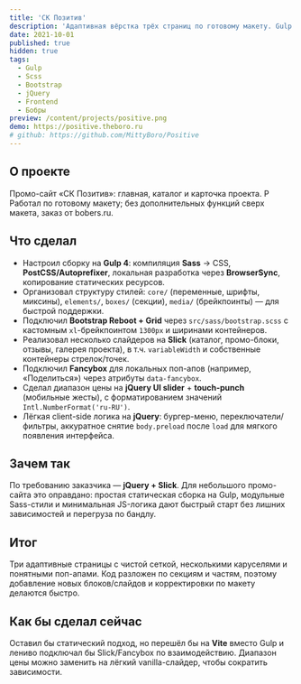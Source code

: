 ```yaml
---
title: 'СК Позитив'
description: 'Адаптивная вёрстка трёх страниц по готовому макету. Gulp + Sass + Bootstrap Grid, jQuery со Slick/Fancybox.'
date: 2021-10-01
published: true
hidden: true
tags:
  - Gulp
  - Scss
  - Bootstrap
  - jQuery
  - Frontend
  - Бобры
preview: /content/projects/positive.png
demo: https://positive.theboro.ru
# github: https://github.com/MittyBoro/Positive
---
```


## О проекте

Промо-сайт «СК Позитив»: главная, каталог и карточка проекта. P Работал по готовому макету; без дополнительных функций сверх макета, заказ от bobers.ru.

## Что сделал

- Настроил сборку на **Gulp 4**: компиляция **Sass** → CSS, **PostCSS/Autoprefixer**, локальная разработка через **BrowserSync**, копирование статических ресурсов.
- Организовал структуру стилей: `core/` (переменные, шрифты, миксины), `elements/`, `boxes/` (секции), `media/` (брейкпоинты) — для быстрой поддержки.
- Подключил **Bootstrap Reboot + Grid** через `src/sass/bootstrap.scss` с кастомным `xl`-брейкпоинтом `1300px` и ширинами контейнеров.
- Реализовал несколько слайдеров на **Slick** (каталог, промо-блоки, отзывы, галерея проекта), в т.ч. `variableWidth` и собственные контейнеры стрелок/точек.
- Подключил **Fancybox** для локальных поп-апов (например, «Поделиться») через атрибуты `data-fancybox`.
- Сделал диапазон цены на **jQuery UI slider** + **touch-punch** (мобильные жесты), с форматированием значений `Intl.NumberFormat('ru-RU')`.
- Лёгкая client-side логика на **jQuery**: бургер-меню, переключатели/фильтры, аккуратное снятие `body.preload` после `load` для мягкого появления интерфейса.

## Зачем так

По требованию заказчика — **jQuery + Slick**. Для небольшого промо-сайта это оправдано: простая статическая сборка на Gulp, модульные Sass-стили и минимальная JS-логика дают быстрый старт без лишних зависимостей и перегруза по бандлу.

## Итог

Три адаптивные страницы с чистой сеткой, несколькими каруселями и понятными поп-апами. Код разложен по секциям и частям, поэтому добавление новых блоков/слайдов и корректировки по макету делаются быстро.

## Как бы сделал сейчас

Оставил бы статический подход, но перешёл бы на **Vite** вместо Gulp и лениво подключал бы Slick/Fancybox по взаимодействию. Диапазон цены можно заменить на лёгкий vanilla-слайдер, чтобы сократить зависимости.
